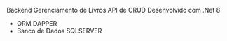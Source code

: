 Backend Gerenciamento de Livros 
API de CRUD
Desenvolvido com .Net 8 
- ORM DAPPER
- Banco de Dados SQLSERVER
